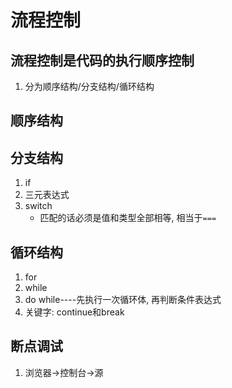 # 流程控制

## 流程控制是代码的执行顺序控制
1. 分为顺序结构/分支结构/循环结构

## 顺序结构

## 分支结构 
1. if
2. 三元表达式
3. switch
    - 匹配的话必须是值和类型全部相等, 相当于`===`

## 循环结构
1. for
2. while
3. do while----先执行一次循环体, 再判断条件表达式
4. 关键字: continue和break

## 断点调试
1. 浏览器->控制台->源